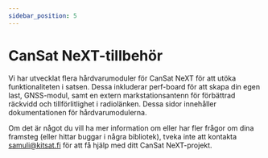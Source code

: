 ```yaml
---
sidebar_position: 5
---
```


# CanSat NeXT-tillbehör

Vi har utvecklat flera hårdvarumoduler för CanSat NeXT för att utöka funktionaliteten i satsen. Dessa inkluderar perf-board för att skapa din egen last, GNSS-modul, samt en extern markstationsantenn för förbättrad räckvidd och tillförlitlighet i radiolänken. Dessa sidor innehåller dokumentationen för hårdvarumodulerna.

Om det är något du vill ha mer information om eller har fler frågor om dina framsteg (eller hittar buggar i några bibliotek), tveka inte att kontakta samuli@kitsat.fi för att få hjälp med ditt CanSat NeXT-projekt.